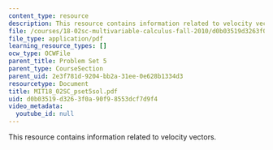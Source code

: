 ```yaml
---
content_type: resource
description: This resource contains information related to velocity vectors.
file: /courses/18-02sc-multivariable-calculus-fall-2010/d0b03519d3263f0a90f98553dcf7d9f4_MIT18_02SC_pset5sol.pdf
file_type: application/pdf
learning_resource_types: []
ocw_type: OCWFile
parent_title: Problem Set 5
parent_type: CourseSection
parent_uid: 2e3f781d-9204-bb2a-31ee-0e628b1334d3
resourcetype: Document
title: MIT18_02SC_pset5sol.pdf
uid: d0b03519-d326-3f0a-90f9-8553dcf7d9f4
video_metadata:
  youtube_id: null
---
```

This resource contains information related to velocity vectors.

